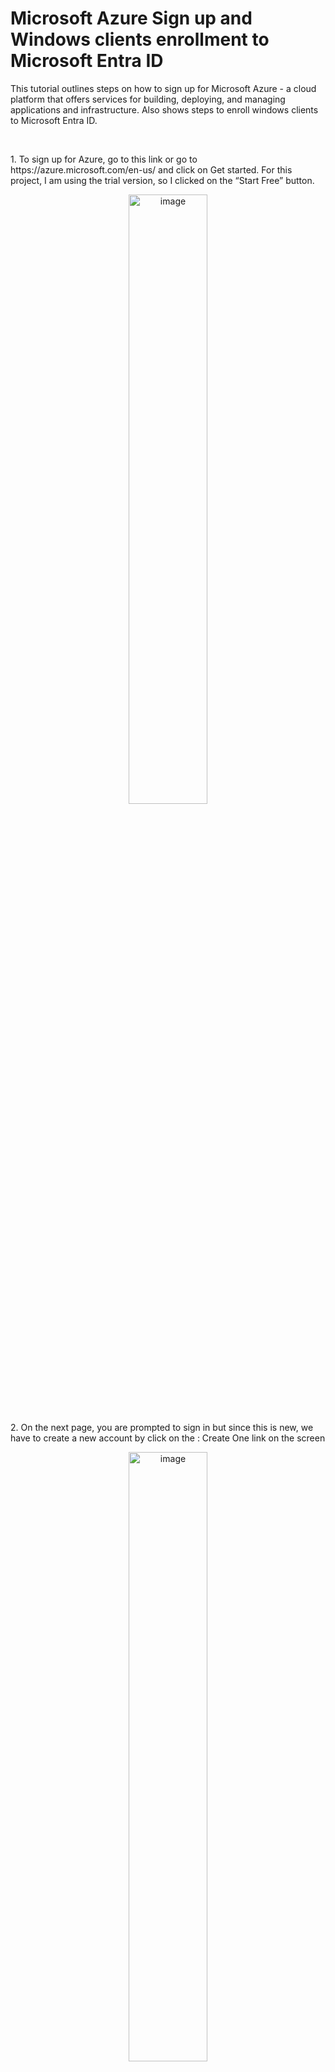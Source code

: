 <h1>Microsoft Azure Sign up and Windows clients enrollment to Microsoft Entra ID </h1>
<p>This tutorial outlines steps on how to sign up for Microsoft Azure -  a cloud platform that offers services for building, deploying, and managing applications and infrastructure. Also shows steps to enroll windows clients to Microsoft Entra ID.</p>

<br>
<p>1. To sign up for Azure, go to this link or go to https://azure.microsoft.com/en-us/ and click on Get started. For this project, I am using the trial version, so I clicked on the “Start Free” button.</p>
<p align="center"><img src="https://i.imgur.com/84x20O7.png" height="50%" width="50%" alt="image"/>

<p>2. On the next page, you are prompted to sign in but since this is new, we have to create a new account by click on the : Create One link on the screen </p>
<p align="center"><img src="https://i.imgur.com/urojqM2.png" height="50%" width="50%" alt="image"/>

<p>3. On the create account screen, enter your desired username @outlook.com and click NEXT</p>
<p align="center"><img src="https://i.imgur.com/txMGhXX.png" height="50%" width="50%" alt="image"/>

<p>4. Next, you are asked to create a password. After this is done, click NEXT.</p>
<p align="center"><img src="https://i.imgur.com/MLXWPp4.png" height="50%" width="50%" alt="image"/>

<p>5. You are asked for your Country/region and Birth date, after this is done, click NEXT.</p>
<p align="center"><img src="https://i.imgur.com/EiCXGFx.png" height="50%" width="50%" alt="image"/>

<p>6. Then you go through the “Help us beat the robots” to complete account verification</p>
<p align="center"><img src="https://i.imgur.com/mu4uZQr.png" height="50%" width="50%" alt="image"/>
<p align="center"><img src="https://i.imgur.com/aiL1Myn.png" height="50%" width="50%" alt="image"/>
  
<p>7. After the verification, you are then required to fill out your profile and also submit a phone number for verification by text or call.</p>
<p align="center"><img src="https://i.imgur.com/bmxnUiY.png" height="50%" width="50%" alt="image"/>
<p align="center"><img src="https://i.imgur.com/GD0zGra.png" height="50%" width="50%" alt="image"/>
  
<p>8. You are also required to verify Identity by card. Here you are to input a credit card and also set up the multi-factor authentication for additional protection for your account.</p>
<p align="center"><img src="https://i.imgur.com/kz7SJlz.png" height="50%" width="50%" alt="image"/>
<p align="center"><img src="https://i.imgur.com/1elmPuH.png" height="50%" width="50%" alt="image"/>
<p align="center"><img src="https://i.imgur.com/A68v72V.png" height="50%" width="50%" alt="image"/>
<p align="center"><img src="https://i.imgur.com/OAUUOKQ.png" height="50%" width="50%" alt="image"/>

<p>9. After all these processes are done, you are welcome with a new page which reads: “You’re ready to start with Azure”. You can click on the Go to Azure Portal button</p>
<p align="center"><img src="https://i.imgur.com/vGeq8b7.png" height="50%" width="50%" alt="image"/>

<p>10. While one the Microsoft Azure homepage, you can click Home button or click on the hamburger button and go to Microsoft Entra ID to view your Azure credentials</p>
<p align="center"><img src="https://i.imgur.com/mz1G5qA.png" height="50%" width="50%" alt="image"/>
<p align="center"><img src="https://i.imgur.com/7f6EpYb.png" height="50%" width="50%" alt="image"/>

